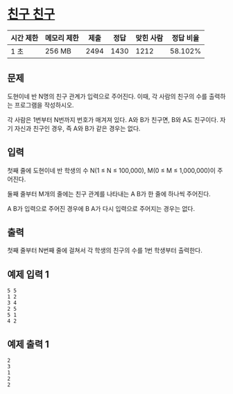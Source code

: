 # [친구 친구](https://www.acmicpc.net/problem/10865)

| 시간 제한 | 메모리 제한 | 제출 | 정답 | 맞힌 사람 | 정답 비율 |
| --- | --- | --- | --- | --- | --- |
| 1 초 | 256 MB | 2494 | 1430 | 1212 | 58.102% |

## 문제

도현이네 반 N명의 친구 관계가 입력으로 주어진다. 이때, 각 사람의 친구의 수를 출력하는 프로그램을 작성하시오.

각 사람은 1번부터 N번까지 번호가 매겨져 있다. A와 B가 친구면, B와 A도 친구이다. 자기 자신과 친구인 경우, 즉 A와 B가 같은 경우는 없다.

## 입력

첫째 줄에 도현이네 반 학생의 수 N(1 ≤ N ≤ 100,000), M(0 ≤ M ≤ 1,000,000)이 주어진다.

둘째 줄부터 M개의 줄에는 친구 관계를 나타내는 A B가 한 줄에 하나씩 주어진다.

A B가 입력으로 주어진 경우에 B A가 다시 입력으로 주어지는 경우는 없다.

## 출력

첫째 줄부터 N번째 줄에 걸쳐서 각 학생의 친구의 수를 1번 학생부터 출력한다.

## 예제 입력 1

```
5 5
1 2
3 4
2 5
5 1
4 2

```

## 예제 출력 1

```
2
3
1
2
2
```
